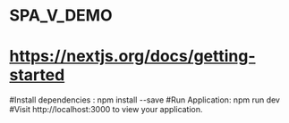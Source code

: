 # SPA_V_DEMO
# https://nextjs.org/docs/getting-started
#Install dependencies : npm install --save
#Run Application: npm run dev
#Visit http://localhost:3000 to view your application.
